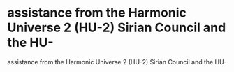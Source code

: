 # assistance from the Harmonic Universe 2 (HU-2) Sirian Council and the HU-

assistance from the Harmonic Universe 2 (HU-2) Sirian Council and the HU-